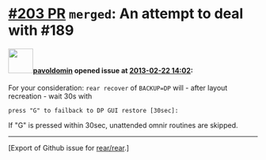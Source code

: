 [\#203 PR](https://github.com/rear/rear/pull/203) `merged`: An attempt to deal with \#189
=========================================================================================

#### <img src="https://avatars.githubusercontent.com/u/1576908?v=4" width="50">[pavoldomin](https://github.com/pavoldomin) opened issue at [2013-02-22 14:02](https://github.com/rear/rear/pull/203):

For your consideration: `rear recover` of `BACKUP=DP` will - after
layout recreation - wait 30s with

    press "G" to failback to DP GUI restore [30sec]:

If "G" is pressed within 30sec, unattended omnir routines are skipped.

------------------------------------------------------------------------

\[Export of Github issue for
[rear/rear](https://github.com/rear/rear).\]
